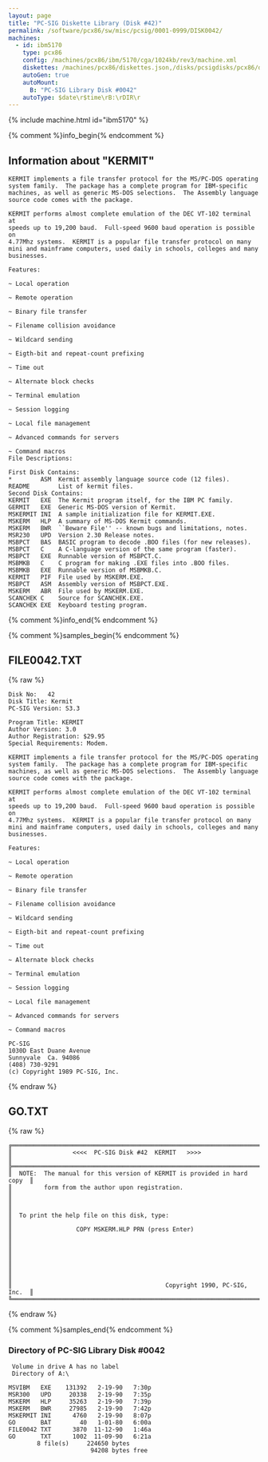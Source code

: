```yaml
---
layout: page
title: "PC-SIG Diskette Library (Disk #42)"
permalink: /software/pcx86/sw/misc/pcsig/0001-0999/DISK0042/
machines:
  - id: ibm5170
    type: pcx86
    config: /machines/pcx86/ibm/5170/cga/1024kb/rev3/machine.xml
    diskettes: /machines/pcx86/diskettes.json,/disks/pcsigdisks/pcx86/diskettes.json
    autoGen: true
    autoMount:
      B: "PC-SIG Library Disk #0042"
    autoType: $date\r$time\rB:\rDIR\r
---
```


{% include machine.html id="ibm5170" %}

{% comment %}info_begin{% endcomment %}

## Information about "KERMIT"

    KERMIT implements a file transfer protocol for the MS/PC-DOS operating
    system family.  The package has a complete program for IBM-specific
    machines, as well as generic MS-DOS selections.  The Assembly language
    source code comes with the package.
    
    KERMIT performs almost complete emulation of the DEC VT-102 terminal at
    speeds up to 19,200 baud.  Full-speed 9600 baud operation is possible on
    4.77Mhz systems.  KERMIT is a popular file transfer protocol on many
    mini and mainframe computers, used daily in schools, colleges and many
    businesses.
    
    Features:
    
    ~ Local operation
    
    ~ Remote operation
    
    ~ Binary file transfer
    
    ~ Filename collision avoidance
    
    ~ Wildcard sending
    
    ~ Eigth-bit and repeat-count prefixing
    
    ~ Time out
    
    ~ Alternate block checks
    
    ~ Terminal emulation
    
    ~ Session logging
    
    ~ Local file management
    
    ~ Advanced commands for servers
    
    ~ Command macros
    File Descriptions:
    
    First Disk Contains:
    *        ASM  Kermit assembly language source code (12 files).
    README        List of kermit files.
    Second Disk Contains:
    KERMIT   EXE  The Kermit program itself, for the IBM PC family.
    GERMIT   EXE  Generic MS-DOS version of Kermit.
    MSKERMIT INI  A sample initialization file for KERMIT.EXE.
    MSKERM   HLP  A summary of MS-DOS Kermit commands.
    MSKERM   BWR  ``Beware File'' -- known bugs and limitations, notes.
    MSR230   UPD  Version 2.30 Release notes.
    MSBPCT   BAS  BASIC program to decode .BOO files (for new releases).
    MSBPCT   C    A C-language version of the same program (faster).
    MSBPCT   EXE  Runnable version of MSBPCT.C.
    MSBMKB   C    C program for making .EXE files into .BOO files.
    MSBMKB   EXE  Runnable version of MSBMKB.C.
    KERMIT   PIF  File used by MSKERM.EXE.
    MSBPCT   ASM  Assembly version of MSBPCT.EXE.
    MSKERM   ABR  File used by MSKERM.EXE.
    SCANCHEK C    Source for SCANCHEK.EXE.
    SCANCHEK EXE  Keyboard testing program.
{% comment %}info_end{% endcomment %}

{% comment %}samples_begin{% endcomment %}

## FILE0042.TXT

{% raw %}
```
Disk No:   42                                                           
Disk Title: Kermit 
PC-SIG Version: S3.3                                                    
                                                                        
Program Title: KERMIT                                                   
Author Version: 3.0                                                     
Author Registration: $29.95                                             
Special Requirements: Modem.                                            
                                                                        
KERMIT implements a file transfer protocol for the MS/PC-DOS operating  
system family.  The package has a complete program for IBM-specific     
machines, as well as generic MS-DOS selections.  The Assembly language  
source code comes with the package.                                     
                                                                        
KERMIT performs almost complete emulation of the DEC VT-102 terminal at 
speeds up to 19,200 baud.  Full-speed 9600 baud operation is possible on
4.77Mhz systems.  KERMIT is a popular file transfer protocol on many    
mini and mainframe computers, used daily in schools, colleges and many  
businesses.                                                             
                                                                        
Features:                                                               
                                                                        
~ Local operation                                                       
                                                                        
~ Remote operation                                                      
                                                                        
~ Binary file transfer                                                  
                                                                        
~ Filename collision avoidance                                          
                                                                        
~ Wildcard sending                                                      
                                                                        
~ Eigth-bit and repeat-count prefixing                                  
                                                                        
~ Time out                                                              
                                                                        
~ Alternate block checks                                                
                                                                        
~ Terminal emulation                                                    
                                                                        
~ Session logging                                                       
                                                                        
~ Local file management                                                 
                                                                        
~ Advanced commands for servers                                         
                                                                        
~ Command macros                                                        
                                                                        
PC-SIG                                                                  
1030D East Duane Avenue                                                 
Sunnyvale  Ca. 94086                                                    
(408) 730-9291                                                          
(c) Copyright 1989 PC-SIG, Inc.                                         
```
{% endraw %}

## GO.TXT

{% raw %}
```
╔═════════════════════════════════════════════════════════════════════════╗
║                 <<<<  PC-SIG Disk #42  KERMIT   >>>>                    ║
╠═════════════════════════════════════════════════════════════════════════╣
║  NOTE:  The manual for this version of KERMIT is provided in hard copy  ║
║         form from the author upon registration.                         ║
║                                                                         ║
║  To print the help file on this disk, type:                             ║
║                  COPY MSKERM.HLP PRN (press Enter)                      ║
║                                                                         ║
║                                                                         ║
║                                                                         ║
║                                           Copyright 1990, PC-SIG, Inc.  ║
╚═════════════════════════════════════════════════════════════════════════╝
```
{% endraw %}

{% comment %}samples_end{% endcomment %}

### Directory of PC-SIG Library Disk #0042

     Volume in drive A has no label
     Directory of A:\

    MSVIBM   EXE    131392   2-19-90   7:30p
    MSR300   UPD     20338   2-19-90   7:35p
    MSKERM   HLP     35263   2-19-90   7:39p
    MSKERM   BWR     27985   2-19-90   7:42p
    MSKERMIT INI      4760   2-19-90   8:07p
    GO       BAT        40   1-01-80   6:00a
    FILE0042 TXT      3870  11-12-90   1:46a
    GO       TXT      1002  11-09-90   6:21a
            8 file(s)     224650 bytes
                           94208 bytes free
